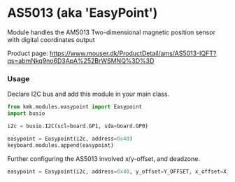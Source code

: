# AS5013 (aka 'EasyPoint')

Module handles the AM5013 Two-dimensional magnetic position sensor with digital coordinates output

Product page: https://www.mouser.dk/ProductDetail/ams/AS5013-IQFT?qs=abmNkq9no6D3ApA%252BrWSMNQ%3D%3D

### Usage

Declare I2C bus and add this module in your main class.

```python
from kmk.modules.easypoint import Easypoint
import busio

i2c = busio.I2C(scl=board.GP1, sda=board.GP0)

easypoint = Easypoint(i2c, address=0x40)
keyboard.modules.append(easypoint)
```

Further configuring the AS5013 involved x/y-offset, and deadzone.

```python
easypoint = Easypoint(i2c, address=0x40, y_offset=Y_OFFSET, x_offset=X_OFFSET, dead_x=DEAD_X, dead_y=DEAD_Y)
```
